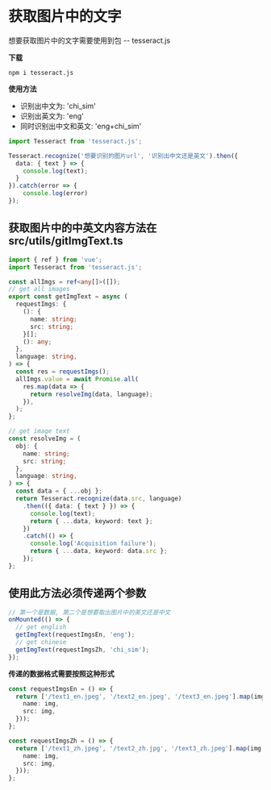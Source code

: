 # 获取图片中的文字

想要获取图片中的文字需要使用到包 -- tesseract.js

**下载**

```node
npm i tesseract.js
```

**使用方法**

- 识别出中文为: 'chi_sim'
- 识别出英文为: 'eng'
- 同时识别出中文和英文: 'eng+chi_sim'

```ts
import Tesseract from 'tesseract.js';

Tesseract.recognize('想要识别的图片url', '识别出中文还是英文').then({
  data: { text } => {
    console.log(text);
  }
}).catch(error => {
    console.log(error)
});
```

##

## 获取图片中的中英文内容方法在 src/utils/gitImgText.ts

```ts
import { ref } from 'vue';
import Tesseract from 'tesseract.js';

const allImgs = ref<any[]>([]);
// get all images
export const getImgText = async (
  requestImgs: {
    (): {
      name: string;
      src: string;
    }[];
    (): any;
  },
  language: string,
) => {
  const res = requestImgs();
  allImgs.value = await Promise.all(
    res.map(data => {
      return resolveImg(data, language);
    }),
  );
};

// get image text
const resolveImg = (
  obj: {
    name: string;
    src: string;
  },
  language: string,
) => {
  const data = { ...obj };
  return Tesseract.recognize(data.src, language)
    .then(({ data: { text } }) => {
      console.log(text);
      return { ...data, keyword: text };
    })
    .catch(() => {
      console.log('Acquisition failure');
      return { ...data, keyword: data.src };
    });
};
```

## 使用此方法必须传递两个参数

```ts
// 第一个是数据, 第二个是想要取出图片中的英文还是中文
onMounted(() => {
  // get english
  getImgText(requestImgsEn, 'eng');
  // get chinese
  getImgText(requestImgsZh, 'chi_sim');
});
```

**传递的数据格式需要按照这种形式**

```ts
const requestImgsEn = () => {
  return ['/text1_en.jpeg', '/text2_en.jpeg', '/text3_en.jpeg'].map(img => ({
    name: img,
    src: img,
  }));
};

const requestImgsZh = () => {
  return ['/text1_zh.jpeg', '/text2_zh.jpg', '/text3_zh.jpeg'].map(img => ({
    name: img,
    src: img,
  }));
};
```
